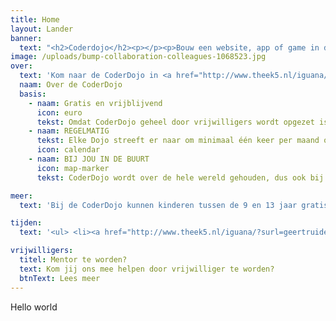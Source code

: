 ```yaml
---
title: Home
layout: Lander
banner:
  text: "<h2>Coderdojo</h2><p></p><p>Bouw een website, app of game in de Coderdojo.</p>"
image: /uploads/bump-collaboration-colleagues-1068523.jpg
over: 
  text: 'Kom naar de CoderDojo in <a href="http://www.theek5.nl/iguana/?surl=Gilze-en-rijen" target="_blank"><span style="color:#ff7320;">bibliotheek Rijen</span></a>, <a href="http://www.theek5.nl/iguana/?surl=geertruidenberg" target="_blank">bibliotheek Raamsdonksveer</a> en in Oosterhout op basisschool <a href="http://www.basisschooldekameleon.nl/" target="_blank"><span style="color:#ff7320;">De Kameleon</span></a> of Kindcentrum <a href="http://ontdekking.net/" target="_blank"><span style="color:#ff7320;">De Ontdekking</span></a>.&nbsp;'
  naam: Over de CoderDojo
  basis:
    - naam: Gratis en vrijblijvend
      icon: euro
      tekst: Omdat CoderDojo geheel door vrijwilligers wordt opgezet is het helemaal gratis en voor iedereen tussen de 7 en 17 jaar toegankelijk!
    - naam: REGELMATIG
      tekst: Elke Dojo streeft er naar om minimaal één keer per maand open te zijn. In sommige gevallen zelfs vaker!
      icon: calendar
    - naam: BIJ JOU IN DE BUURT
      icon: map-marker
      tekst: CoderDojo wordt over de hele wereld gehouden, dus ook bij jou in de buurt. Kun je geen Dojo vinden? Start er zelf één!

meer: 
  text: 'Bij de CoderDojo kunnen kinderen tussen de 9 en 13 jaar gratis leren programmeren. Bouw aan websites of apps en leer hoe je een robot laat doen wat jij wilt! We gaan niet alleen games maken, maar natuurlijk ook games spelen! Kom naar CoderDojo en deel je kennis met de andere kinderen. <strong>Breng je eigen laptop mee (alleen in Rijen en in Raamsdonksveer). </strong>Eventueel hebben we in Raamsdonksveer ook een beperkt aantal laptops ter beschikking voor kinderen die geen laptop hebben). Aan de slag!' 

tijden:
  text: '<ul> <li><a href="http://www.theek5.nl/iguana/?surl=geertruidenberg" target="_blank">Rijen</a><strong>. Alle activiteiten zijn op de woensdagmiddagen (maandelijks van oktober t/m april) </strong>om 13.30 uur (tot 15.30 uur). <a href="https://theek5.lerendoeje.nu/activiteiten/?pi=42&amp;plaats=5" target="_blank"><span style="color:#ff7320;">Aanmelden is nodig</span></a><br> &nbsp;</li> <li><a href="http://www.theek5.nl/iguana/?surl=raamsdonksveer" target="_blank">Raamsdonksveer</a>. <strong>Alle activiteiten zijn op de woensdagmiddagen (maandelijks van oktober t/m april) </strong>om 13.30 uur (tot 15.30 uur). <span style="color:#ff7320;">Aanmelden is nodig</span><br> &nbsp;</li> <li>Basisschool <a href="http://www.basisschooldekameleon.nl/" target="_blank">De Kamelon</a> in Oosterhout.&nbsp;<strong>Alle activiteiten zijn op de woensdagmiddagen (maandelijks van oktober t/m april) </strong>om 15.00 uur (tot 16.30 uur).&nbsp; <span style="color:#ff7320;">Aanmelden is nodig</span><br> &nbsp;</li> <li>asisschool <a href="http://ontdekking.net/" target="_blank">De Ontdekking</a> in Oosterhout<strong>. Alle activiteiten zijn op de woensdagmiddagen (maandelijks van oktober t/m april) </strong>om 15.00 uur (tot 16.30 uur).&nbsp; <span style="color:#ff7320;">Aanmelden is nodig</span></li> </ul>'

vrijwilligers: 
  titel: Mentor te worden?
  text: Kom jij ons mee helpen door vrijwilliger te worden? 
  btnText: Lees meer
---
```

Hello world
